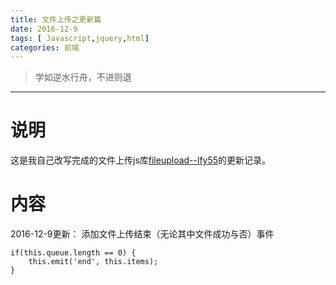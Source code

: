 ```yaml
---
title: 文件上传之更新篇
date: 2016-12-9
tags: [ Javascript,jquery,html]
categories: 前端
---
```

> 学如逆水行舟，不进则退

***
# 说明
这是我自己改写完成的文件上传js库[fileupload--lfy55](https://github.com/lfy55/fileupload)的更新记录。

# 内容
2016-12-9更新：
添加文件上传结束（无论其中文件成功与否）事件
```
if(this.queue.length == 0) {
    this.emit('end', this.items);
}
```
